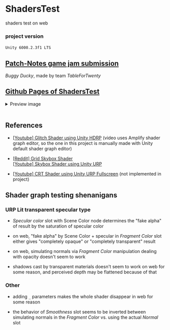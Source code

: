 # ShadersTest

shaders test on web

### project version
`Unity 6000.2.3f1 LTS`


## [Patch-Notes game jam submission](https://tablefortwenty.itch.io/buggy-ducky)
*Buggy Ducky*, made by team *TableForTwenty*

## [Github Pages of ShadersTest](https://nebobyeoli.github.io/ShadersTest-webbuild/)

<details>
<summary>Preview image</summary>

![screenshot.png](screenshot.png)

</details>

<br>

## References

- [[Youtube] Glitch Shader using Unity HDRP](https://www.youtube.com/watch?v=7L9yxVwEFsA) (video uses Amplify shader graph editor, so the one in this project is manually made with Unity default shader graph editor)

- [[Reddit] Grid Skybox Shader](https://www.reddit.com/r/Unity3D/comments/m06t1i/skybox_fun_with_shader_graph/)<br>
[[Youtube] Skybox Shader using Unity URP](https://www.youtube.com/watch?v=sXevaQ8cM2c)

- [[Youtube] CRT Shader using Unity URP Fullscreen](https://www.youtube.com/watch?v=lOyb0_rFA1A) (not implemented in project)

## Shader graph testing shenanigans

### URP Lit transparent specular type
- *Specular color* slot with Scene Color node determines the "fake alpha" of result by the saturation of specular color
- on web, "fake alpha" by Scene Color + specular in *Fragment Color* slot either gives "completely opaque" or "completely transparent" result
- on web, simulating normals via *Fragment Color* manipulation dealing with opacity doesn't seem to work

- shadows cast by transparent materials doesn't seem to work on web for some reason, and perceived depth may be flattened because of that

### Other

- adding `_` parameters makes the whole shader disappear in web for some reason

- the behavior of *Smoothness* slot seems to be inverted between simulating normals in the *Fragment Color* vs. using the actual *Normal* slot
